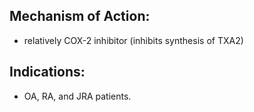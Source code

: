 ## Mechanism of Action: 
- relatively COX-2 inhibitor (inhibits synthesis of TXA2) 
## Indications: 
- OA, RA, and JRA patients.